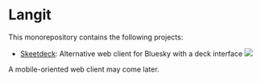 # Langit

This monorepository contains the following projects:

- [Skeetdeck](https://skeetdeck.pages.dev): Alternative web client for Bluesky with a deck interface
  ![](https://github.com/mary-ext/langit/assets/148872143/9eb9b568-397c-4c60-835c-c5101c192a47)

A mobile-oriented web client may come later.
